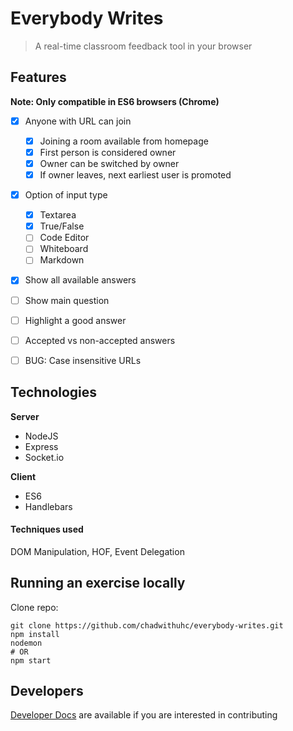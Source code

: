 # Everybody Writes

> A real-time classroom feedback tool in your browser

## Features

__Note: Only compatible in ES6 browsers (Chrome)__

- [x] Anyone with URL can join
  - [x] Joining a room available from homepage
  - [x] First person is considered owner
  - [x] Owner can be switched by owner
  - [x] If owner leaves, next earliest user is promoted
- [x] Option of input type
  - [x] Textarea
  - [x] True/False
  - [ ] Code Editor
  - [ ] Whiteboard
  - [ ] Markdown
- [x] Show all available answers
- [ ] Show main question
- [ ] Highlight a good answer
- [ ] Accepted vs non-accepted answers
- [ ] BUG: Case insensitive URLs


## Technologies

**Server**
- NodeJS
- Express
- Socket.io

**Client**
- ES6
- Handlebars

#### Techniques used

DOM Manipulation, HOF, Event Delegation


## Running an exercise locally

Clone repo:  
```
git clone https://github.com/chadwithuhc/everybody-writes.git
npm install
nodemon
# OR
npm start
```

## Developers

[Developer Docs](./docs) are available if you are interested in contributing
